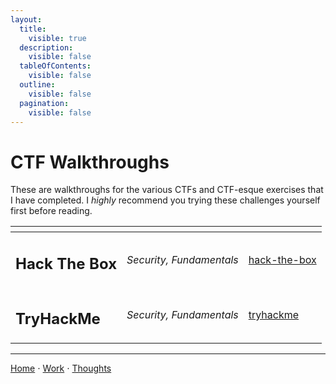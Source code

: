 ```yaml
---
layout:
  title:
    visible: true
  description:
    visible: false
  tableOfContents:
    visible: false
  outline:
    visible: false
  pagination:
    visible: false
---
```


# CTF Walkthroughs

These are walkthroughs for the various CTFs and CTF-esque exercises that I have completed. I _highly_ recommend you trying these challenges yourself first before reading.

<table data-view="cards"><thead>
  <tr><th></th><th></th><th data-hidden data-card-target data-type="content-ref"></th></tr></thead><tbody>
  <tr><td><h2>Hack The Box</h2></td><td><em>Security, Fundamentals</em></td><td><a href="./hack-the-box/README.md">hack-the-box</a></td></tr>
  <tr><td><h2>TryHackMe</h2></td><td><em>Security, Fundamentals</em></td><td><a href="./tryhackme/README.md">tryhackme</a></td></tr>
</table>

***

[Home](https://app.gitbook.com/o/0kO27okC5uVB9ALX3rho/s/036xtfEIzcEdGegONXWM/) ⋅ [Work](https://app.gitbook.com/o/0kO27okC5uVB9ALX3rho/s/WaFS755Q4sf02CxLcghQ/) ⋅ [Thoughts](https://app.gitbook.com/o/0kO27okC5uVB9ALX3rho/s/s4QQPMntQ25hmJToKSOu/)
